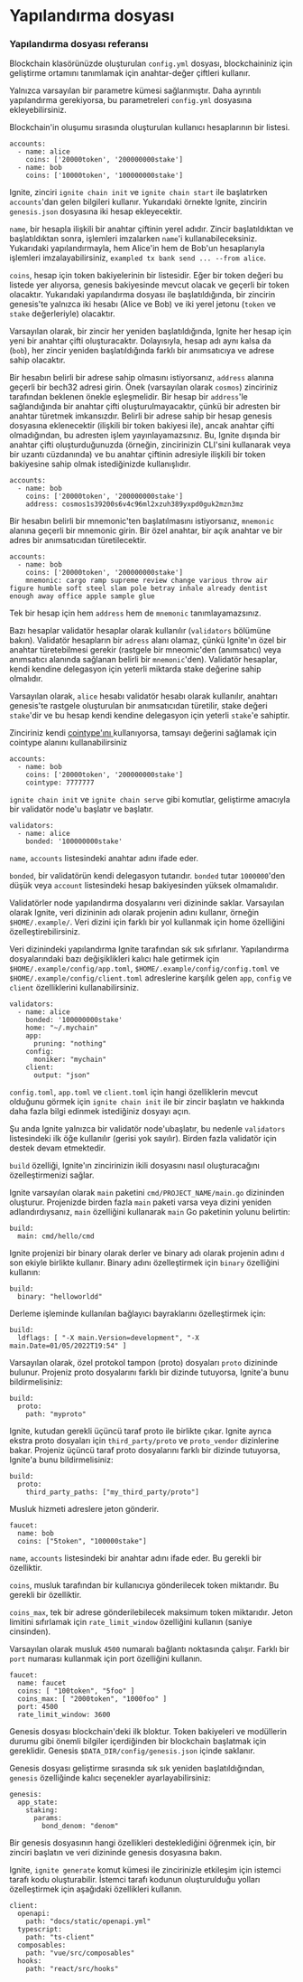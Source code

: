 # Yapılandırma dosyası

### Yapılandırma dosyası referansı

Blockchain klasörünüzde oluşturulan `config.yml` dosyası, blockchaininiz için geliştirme ortamını tanımlamak için anahtar-değer çiftleri kullanır.

Yalnızca varsayılan bir parametre kümesi sağlanmıştır. Daha ayrıntılı yapılandırma gerekiyorsa, bu parametreleri `config.yml` dosyasına ekleyebilirsiniz.

Blockchain'in oluşumu sırasında oluşturulan kullanıcı hesaplarının bir listesi.

```
accounts:
  - name: alice
    coins: ['20000token', '200000000stake']
  - name: bob
    coins: ['10000token', '100000000stake']
```

Ignite, zinciri `ignite chain init` ve `ignite chain start` ile başlatırken `accounts`'dan gelen bilgileri kullanır. Yukarıdaki örnekte Ignite, zincirin `genesis.json` dosyasına iki hesap ekleyecektir.

`name`, bir hesapla ilişkili bir anahtar çiftinin yerel adıdır. Zincir başlatıldıktan ve başlatıldıktan sonra, işlemleri imzalarken `name`'i kullanabileceksiniz. Yukarıdaki yapılandırmayla, hem Alice'in hem de Bob'un hesaplarıyla işlemleri imzalayabilirsiniz, `exampled tx bank send ... --from alice`.

`coins`, hesap için token bakiyelerinin bir listesidir. Eğer bir token değeri bu listede yer alıyorsa, genesis bakiyesinde mevcut olacak ve geçerli bir token olacaktır. Yukarıdaki yapılandırma dosyası ile başlatıldığında, bir zincirin genesis'te yalnızca iki hesabı (Alice ve Bob) ve iki yerel jetonu (`token` ve `stake` değerleriyle) olacaktır.

Varsayılan olarak, bir zincir her yeniden başlatıldığında, Ignite her hesap için yeni bir anahtar çifti oluşturacaktır. Dolayısıyla, hesap adı aynı kalsa da (`bob`), her zincir yeniden başlatıldığında farklı bir anımsatıcıya ve adrese sahip olacaktır.

Bir hesabın belirli bir adrese sahip olmasını istiyorsanız, `address` alanına geçerli bir bech32 adresi girin. Önek (varsayılan olarak `cosmos`) zinciriniz tarafından beklenen önekle eşleşmelidir. Bir hesap bir `address`'le sağlandığında bir anahtar çifti oluşturulmayacaktır, çünkü bir adresten bir anahtar türetmek imkansızdır. Belirli bir adrese sahip bir hesap genesis dosyasına eklenecektir (ilişkili bir token bakiyesi ile), ancak anahtar çifti olmadığından, bu adresten işlem yayınlayamazsınız. Bu, Ignite dışında bir anahtar çifti oluşturduğunuzda (örneğin, zincirinizin CLI'sini kullanarak veya bir uzantı cüzdanında) ve bu anahtar çiftinin adresiyle ilişkili bir token bakiyesine sahip olmak istediğinizde kullanışlıdır.

```
accounts:
  - name: bob
    coins: ['20000token', '200000000stake']
    address: cosmos1s39200s6v4c96ml2xzuh389yxpd0guk2mzn3mz
```

Bir hesabın belirli bir mnemonic'ten başlatılmasını istiyorsanız, `mnemonic` alanına geçerli bir mnemonic girin. Bir özel anahtar, bir açık anahtar ve bir adres bir anımsatıcıdan türetilecektir.

```
accounts:
  - name: bob
    coins: ['20000token', '200000000stake']
    mnemonic: cargo ramp supreme review change various throw air figure humble soft steel slam pole betray inhale already dentist enough away office apple sample glue
```

Tek bir hesap için hem `address` hem de `mnemonic` tanımlayamazsınız.

Bazı hesaplar validatör hesaplar olarak kullanılır (`validators` bölümüne bakın). Validatör hesapların bir `adress` alanı olamaz, çünkü Ignite'ın özel bir anahtar türetebilmesi gerekir (rastgele bir mneomic'den (anımsatıcı) veya anımsatıcı alanında sağlanan belirli bir `mnemonic`'den). Validatör hesaplar, kendi kendine delegasyon için yeterli miktarda stake değerine sahip olmalıdır.

Varsayılan olarak, `alice` hesabı validatör hesabı olarak kullanılır, anahtarı genesis'te rastgele oluşturulan bir anımsatıcıdan türetilir, stake değeri `stake`'dir ve bu hesap kendi kendine delegasyon için yeterli `stake`'e sahiptir.

Zinciriniz kendi [cointype'ını ](https://github.com/satoshilabs/slips/blob/master/slip-0044.md)kullanıyorsa, tamsayı değerini sağlamak için cointype alanını kullanabilirsiniz

```
accounts:
  - name: bob
    coins: ['20000token', '200000000stake']
    cointype: 7777777
```

`ignite chain init` ve `ignite chain serve` gibi komutlar, geliştirme amacıyla bir validatör node'u başlatır ve başlatır.

```
validators:
  - name: alice
    bonded: '100000000stake'
```

`name`, `accounts` listesindeki anahtar adını ifade eder.

`bonded`, bir validatörün kendi delegasyon tutarıdır. `bonded` tutar `1000000`'den düşük veya `account` listesindeki hesap bakiyesinden yüksek olmamalıdır.

Validatörler node yapılandırma dosyalarını veri dizininde saklar. Varsayılan olarak Ignite, veri dizininin adı olarak projenin adını kullanır, örneğin `$HOME/.example/`. Veri dizini için farklı bir yol kullanmak için home özelliğini özelleştirebilirsiniz.

Veri dizinindeki yapılandırma Ignite tarafından sık sık sıfırlanır. Yapılandırma dosyalarındaki bazı değişiklikleri kalıcı hale getirmek için `$HOME/.example/config/app.toml`, `$HOME/.example/config/config.toml` ve `$HOME/.example/config/client.toml` adreslerine karşılık gelen `app`, `config` ve `client` özelliklerini kullanabilirsiniz.

```
validators:
  - name: alice
    bonded: '100000000stake'
    home: "~/.mychain"
    app:
      pruning: "nothing"
    config:
      moniker: "mychain"
    client:
      output: "json"
```

`config.toml`, `app.toml` ve `client.toml` için hangi özelliklerin mevcut olduğunu görmek için `ignite chain init` ile bir zincir başlatın ve hakkında daha fazla bilgi edinmek istediğiniz dosyayı açın.

Şu anda Ignite yalnızca bir validatör node'ubaşlatır, bu nedenle `validators` listesindeki ilk öğe kullanılır (gerisi yok sayılır). Birden fazla validatör için destek devam etmektedir.

`build` özelliği, Ignite'ın zincirinizin ikili dosyasını nasıl oluşturacağını özelleştirmenizi sağlar.

Ignite varsayılan olarak `main` paketini `cmd/PROJECT_NAME/main.go` dizininden oluşturur. Projenizde birden fazla `main` paketi varsa veya dizini yeniden adlandırdıysanız, `main` özelliğini kullanarak `main` Go paketinin yolunu belirtin:

```
build:
  main: cmd/hello/cmd
```

Ignite projenizi bir binary olarak derler ve binary adı olarak projenin adını `d` son ekiyle birlikte kullanır. Binary adını özelleştirmek için `binary` özelliğini kullanın:

```
build:
  binary: "helloworldd"
```

Derleme işleminde kullanılan bağlayıcı bayraklarını özelleştirmek için:

```
build:
  ldflags: [ "-X main.Version=development", "-X main.Date=01/05/2022T19:54" ]
```

Varsayılan olarak, özel protokol tampon (proto) dosyaları `proto` dizininde bulunur. Projeniz proto dosyalarını farklı bir dizinde tutuyorsa, Ignite'a bunu bildirmelisiniz:

```
build:
  proto:
    path: "myproto"
```

Ignite, kutudan gerekli üçüncü taraf proto ile birlikte çıkar. Ignite ayrıca ekstra proto dosyaları için `third_party/proto` ve `proto_vendor` dizinlerine bakar. Projeniz üçüncü taraf proto dosyalarını farklı bir dizinde tutuyorsa, Ignite'a bunu bildirmelisiniz:

```
build:
  proto:
    third_party_paths: ["my_third_party/proto"]
```

Musluk hizmeti adreslere jeton gönderir.

```
faucet:
  name: bob
  coins: ["5token", "100000stake"]
```

`name`, `accounts` listesindeki bir anahtar adını ifade eder. Bu gerekli bir özelliktir.

`coins`, musluk tarafından bir kullanıcıya gönderilecek token miktarıdır. Bu gerekli bir özelliktir.

`coins_max`, tek bir adrese gönderilebilecek maksimum token miktarıdır. Jeton limitini sıfırlamak için `rate_limit_window` özelliğini kullanın (saniye cinsinden).

Varsayılan olarak musluk `4500` numaralı bağlantı noktasında çalışır. Farklı bir `port` numarası kullanmak için port özelliğini kullanın.

```
faucet:
  name: faucet
  coins: [ "100token", "5foo" ]
  coins_max: [ "2000token", "1000foo" ]
  port: 4500
  rate_limit_window: 3600
```

Genesis dosyası blockchain'deki ilk bloktur. Token bakiyeleri ve modüllerin durumu gibi önemli bilgiler içerdiğinden bir blockchain başlatmak için gereklidir. Genesis `$DATA_DIR/config/genesis.json` içinde saklanır.

Genesis dosyası geliştirme sırasında sık sık yeniden başlatıldığından, `genesis` özelliğinde kalıcı seçenekler ayarlayabilirsiniz:

```
genesis:
  app_state:
    staking:
      params:
        bond_denom: "denom"
```

Bir genesis dosyasının hangi özellikleri desteklediğini öğrenmek için, bir zinciri başlatın ve veri dizininde genesis dosyasına bakın.

Ignite, `ignite generate` komut kümesi ile zincirinizle etkileşim için istemci tarafı kodu oluşturabilir. İstemci tarafı kodunun oluşturulduğu yolları özelleştirmek için aşağıdaki özellikleri kullanın.

```
client:
  openapi:
    path: "docs/static/openapi.yml"
  typescript:
    path: "ts-client"
  composables:
    path: "vue/src/composables"
  hooks:
    path: "react/src/hooks"
```

